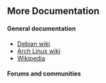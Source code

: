 ## More Documentation

#### General documentation

 * [Debian wiki](https://wiki.debian.org/fr/FrontPage)
 * [Arch Linux wiki](https://wiki.archlinux.org/)
 * [Wikipedia](https://en.wikipedia.org/wiki/Main_Page)

#### Forums and communities

<!-- [forums] -->
